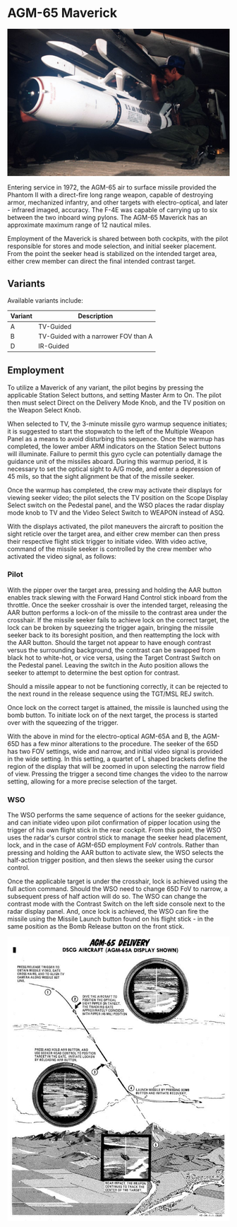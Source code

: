 # AGM-65 Maverick

![agm65](../../../img/agm65.jpg)

Entering service in 1972, the AGM-65 air to surface missile provided the Phantom
II with a direct-fire long range weapon, capable of destroying armor, mechanized
infantry, and other targets with electro-optical, and later - infrared imaged,
accuracy. The F-4E was capable of carrying up to six between the two inboard
wing pylons. The AGM-65 Maverick has an approximate maximum range of 12 nautical miles.

Employment of the Maverick is shared between both cockpits, with the pilot
responsible for stores and mode selection, and initial seeker placement. From
the point the seeker head is stabilized on the intended target area, either crew
member can direct the final intended contrast target.

## Variants

Available variants include:

| Variant | Description                          |
| ------- |--------------------------------------|
| A       | TV-Guided                            |
| B       | TV-Guided with a narrower FOV than A |
| D       | IR-Guided                            |

## Employment

To utilize a Maverick of any variant, the pilot begins by pressing the
applicable Station Select buttons, and setting Master Arm to On. The pilot then
must select Direct on the Delivery Mode Knob, and the TV position on the Weapon
Select Knob.

When selected to TV, the 3-minute missile gyro warmup sequence initiates; it is
suggested to start the stopwatch to the left of the Multiple Weapon Panel as a
means to avoid disturbing this sequence. Once the warmup has completed, the
lower amber ARM indicators on the Station Select buttons will illuminate.
Failure to permit this gyro cycle can potentially damage the guidance unit of
the missiles aboard. During this warmup period, it is necessary to set the
optical sight to A/G mode, and enter a depression of 45 mils, so that the sight
alignment be that of the missile seeker.

Once the warmup has completed, the crew may activate their displays for viewing
seeker video; the pilot selects the TV position on the Scope Display Select
switch on the Pedestal panel, and the WSO places the radar display mode knob to
TV and the Video Select Switch to WEAPON instead of ASQ.

With the displays activated, the pilot maneuvers the aircraft to position the
sight reticle over the target area, and either crew member can then press their
respective flight stick trigger to initiate video. With video active, command of
the missile seeker is controlled by the crew member who activated the video
signal, as follows:

### Pilot

With the pipper over the target area, pressing and holding the AAR button
enables track slewing with the Forward Hand Control stick inboard from the
throttle. Once the seeker crosshair is over the intended target, releasing the
AAR button performs a lock-on of the missile to the contrast area under the
crosshair. If the missile seeker fails to achieve lock on the correct target,
the lock can be broken by squeezing the trigger again, bringing the missile
seeker back to its boresight position, and then reattempting the lock with the
AAR button. Should the target not appear to have enough contrast versus the
surrounding background, the contrast can be swapped from black hot to white-hot,
or vice versa, using the Target Contrast Switch on the Pedestal panel. Leaving
the switch in the Auto position allows the seeker to attempt to determine the
best option for contrast.

Should a missile appear to not be functioning correctly, it can be rejected to
the next round in the release sequence using the TGT/MSL REJ switch.

Once lock on the correct target is attained, the missile is launched using the
bomb button. To initiate lock on of the next target, the process is started over
with the squeezing of the trigger.

With the above in mind for the electro-optical AGM-65A and B, the AGM-65D has a
few minor alterations to the procedure. The seeker of the 65D has two FOV
settings, wide and narrow, and initial video signal is provided in the wide
setting. In this setting, a quartet of L shaped brackets define the region of
the display that will be zoomed in upon selecting the narrow field of view.
Pressing the trigger a second time changes the video to the narrow setting,
allowing for a more precise selection of the target.

### WSO

The WSO performs the same sequence of actions for the seeker guidance, and can
initiate video upon pilot confirmation of pipper location using the trigger of
his own flight stick in the rear cockpit. From this point, the WSO uses the
radar's cursor control stick to manage the seeker head placement, lock, and in
the case of AGM-65D employment FoV controls. Rather than pressing and holding
the AAR button to activate slew, the WSO selects the half-action trigger
position, and then slews the seeker using the cursor control.

Once the applicable target is under the crosshair, lock is achieved using the
full action command. Should the WSO need to change 65D FoV to narrow, a
subsequent press of half action will do so. The WSO can change the contrast mode
with the Contrast Switch on the left side console next to the radar display
panel. And, once lock is achieved, the WSO can fire the missile using the
Missile Launch button found on his flight stick - in the same position as the
Bomb Release button on the front stick.

![agm65delivery](../../../img/agm65delivery.jpg)
